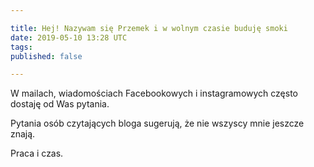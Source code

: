```yaml
---

title: Hej! Nazywam się Przemek i w wolnym czasie buduję smoki
date: 2019-05-10 13:28 UTC
tags:
published: false

---
```



W mailach, wiadomościach Facebookowych i instagramowych często dostaję od Was pytania.

Pytania osób czytających bloga sugerują, że nie wszyscy mnie jeszcze znają.

Praca i czas.





